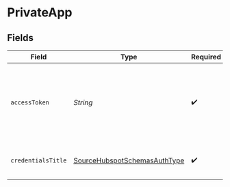 # PrivateApp


## Fields

| Field                                                                                                                                              | Type                                                                                                                                               | Required                                                                                                                                           | Description                                                                                                                                        |
| -------------------------------------------------------------------------------------------------------------------------------------------------- | -------------------------------------------------------------------------------------------------------------------------------------------------- | -------------------------------------------------------------------------------------------------------------------------------------------------- | -------------------------------------------------------------------------------------------------------------------------------------------------- |
| `accessToken`                                                                                                                                      | *String*                                                                                                                                           | :heavy_check_mark:                                                                                                                                 | HubSpot Access token. See the <a href="https://developers.hubspot.com/docs/api/private-apps">Hubspot docs</a> if you need help finding this token. |
| `credentialsTitle`                                                                                                                                 | [SourceHubspotSchemasAuthType](../../models/shared/SourceHubspotSchemasAuthType.md)                                                                | :heavy_check_mark:                                                                                                                                 | Name of the credentials set                                                                                                                        |